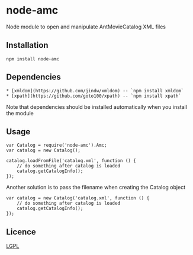 node-amc
========

Node module to open and manipulate AntMovieCatalog XML files



Installation
-----------

    npm install node-amc

Dependencies
-----------

    * [xmldom](https://github.com/jindw/xmldom) -- `npm install xmldom`
    * [xpath](https://github.com/goto100/xpath) -- `npm install xpath`

Note that dependencies should be installed automatically when you install the module


Usage
-----------


    var Catalog = require('node-amc').Amc;
    var catalog = new Catalog();

    catalog.loadFromFile('catalog.xml', function () {
        // do something after catalog is loaded
        catalog.getCatalogInfo();
    });

Another solution is to pass the filename when creating the Catalog object

    var catalog = new Catalog('catalog.xml', function () {
        // do something after catalog is loaded
        catalog.getCatalogInfo();
    });


Licence
-----------

[LGPL](http://opensource.org/licenses/LGPL-2.1)